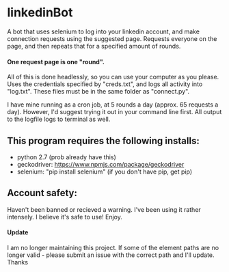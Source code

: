 # linkedinBot
A bot that uses selenium to log into your linkedin account, and make connection requests using the suggested page.
Requests everyone on the page, and then repeats that for a specified amount of rounds.
#### One request page is one "round".
All of this is done headlessly, so you can use your computer as you please.
Uses the credentials specified by "creds.txt", and logs all activity into "log.txt". These files must be in the
same folder as "connect.py". 

I have mine running as a cron job, at 5 rounds a day (approx. 65 requests a day).
However, I'd suggest trying it out in your command line first. All output to the logfile logs to terminal as well.

## This program requires the following installs:
  - python 2.7 (prob already have this)
  - geckodriver: https://www.npmjs.com/package/geckodriver
  - selenium: "pip install selenium" (if you don't have pip, get pip)
  
## Account safety:
Haven't been banned or recieved a warning. I've been using it rather intensely. I believe it's safe to use! Enjoy.

#### Update
I am no longer maintaining this project. If some of the element paths are no longer valid - please submit an issue with the correct path and I'll update. Thanks
